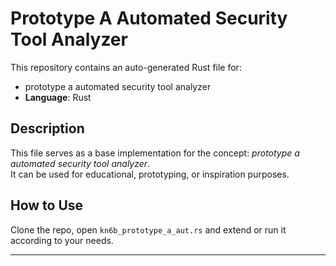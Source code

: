 # Prototype A Automated Security Tool Analyzer

This repository contains an auto-generated Rust file for:

- prototype a automated security tool analyzer
- **Language**: Rust

## Description

This file serves as a base implementation for the concept: *prototype a automated security tool analyzer*.  
It can be used for educational, prototyping, or inspiration purposes.

## How to Use

Clone the repo, open `kn6b_prototype_a_aut.rs` and extend or run it according to your needs.

---


